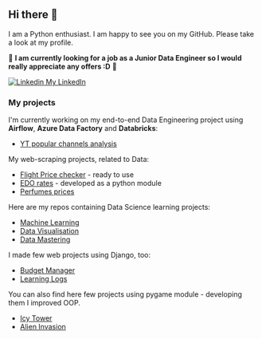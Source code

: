 ## Hi there 👋

I am a Python enthusiast. I am happy to see you on my GitHub. Please take a look at my profile.

:loudspeaker: <b>I am currently looking for a job as a Junior Data Engineer so I would really appreciate any offers :D</b> :loudspeaker:

[![Linkedin](https://i.stack.imgur.com/gVE0j.png) My LinkedIn](https://www.linkedin.com/in/maciejolszanski)



### My projects
I'm currently working on my end-to-end Data Engineering project using **Airflow**, **Azure Data Factory** and **Databricks**:
* [YT popular channels analysis](https://github.com/maciejolszanski/YT-channels-analysis)

My web-scraping projects, related to Data:
* [Flight Price checker](https://github.com/maciejolszanski/Flight_price_checker) - ready to use
* [EDO rates](https://github.com/maciejolszanski/EDO_rates) - developed as a python module
* [Perfumes prices](https://github.com/maciejolszanski/Web_scraping_perfumes_prices)

Here are my repos containing Data Science learning projects:
* [Machine Learning](https://github.com/maciejolszanski/ML_basics)
* [Data Visualisation](https://github.com/maciejolszanski/Data_visualisation)
* [Data Mastering](https://github.com/maciejolszanski/Data_mastering)

I made few web projects using Django, too:
* [Budget Manager](https://github.com/maciejolszanski/Budget_manager)
* [Learning Logs](https://github.com/maciejolszanski/Learning_Logs)

You can also find here few projects using pygame module  - developing them I improved OOP.
* [Icy Tower](https://github.com/maciejolszanski/Icy_Tower)
* [Alien Invasion](https://github.com/maciejolszanski/Alien_Invasion_development)




<!-- This shows my most used languages
[![Top Langs](https://github-readme-stats.vercel.app/api/top-langs/?username=maciejolszanski)](https://github.com/anuraghazra/github-readme-stats)

 -->
<!--
**maciejolszanski/maciejolszanski** is a ✨ _special_ ✨ repository because its `README.md` (this file) appears on your GitHub profile.

Here are some ideas to get you started:

- 🔭 I’m currently working on ...
- 🌱 I’m currently learning ...
- 👯 I’m looking to collaborate on ...
- 🤔 I’m looking for help with ...
- 💬 Ask me about ...
- 📫 How to reach me: ...
- 😄 Pronouns: ...
- ⚡ Fun fact: ...
-->
